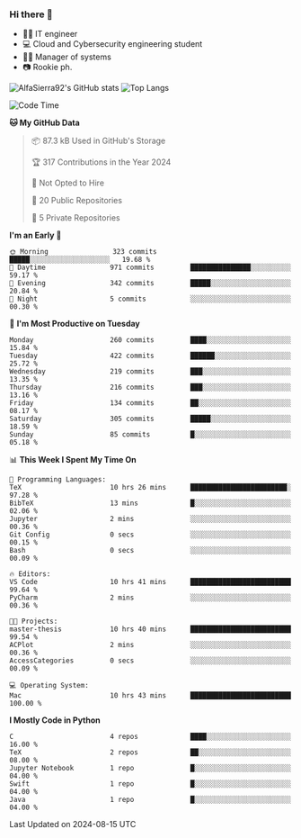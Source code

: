 ### Hi there 👋
- 👨‍💻 IT engineer
- 💻 Cloud and Cybersecurity engineering student
- 👨‍💼 Manager of systems
- 📷 Rookie ph.


![AlfaSierra92's GitHub stats](https://github-readme-stats.vercel.app/api?username=AlfaSierra92&theme=nord)
![Top Langs](https://github-readme-stats.vercel.app/api/top-langs/?username=AlfaSierra92&theme=nord&layout=compact)

<!--START_SECTION:waka-->
![Code Time](http://img.shields.io/badge/Code%20Time-164%20hrs%2031%20mins-blue)

**🐱 My GitHub Data** 

> 📦 87.3 kB Used in GitHub's Storage 
 > 
> 🏆 317 Contributions in the Year 2024
 > 
> 🚫 Not Opted to Hire
 > 
> 📜 20 Public Repositories 
 > 
> 🔑 5 Private Repositories 
 > 
**I'm an Early 🐤** 

```text
🌞 Morning                323 commits         █████░░░░░░░░░░░░░░░░░░░░   19.68 % 
🌆 Daytime                971 commits         ███████████████░░░░░░░░░░   59.17 % 
🌃 Evening                342 commits         █████░░░░░░░░░░░░░░░░░░░░   20.84 % 
🌙 Night                  5 commits           ░░░░░░░░░░░░░░░░░░░░░░░░░   00.30 % 
```
📅 **I'm Most Productive on Tuesday** 

```text
Monday                   260 commits         ████░░░░░░░░░░░░░░░░░░░░░   15.84 % 
Tuesday                  422 commits         ██████░░░░░░░░░░░░░░░░░░░   25.72 % 
Wednesday                219 commits         ███░░░░░░░░░░░░░░░░░░░░░░   13.35 % 
Thursday                 216 commits         ███░░░░░░░░░░░░░░░░░░░░░░   13.16 % 
Friday                   134 commits         ██░░░░░░░░░░░░░░░░░░░░░░░   08.17 % 
Saturday                 305 commits         █████░░░░░░░░░░░░░░░░░░░░   18.59 % 
Sunday                   85 commits          █░░░░░░░░░░░░░░░░░░░░░░░░   05.18 % 
```


📊 **This Week I Spent My Time On** 

```text
💬 Programming Languages: 
TeX                      10 hrs 26 mins      ████████████████████████░   97.28 % 
BibTeX                   13 mins             █░░░░░░░░░░░░░░░░░░░░░░░░   02.06 % 
Jupyter                  2 mins              ░░░░░░░░░░░░░░░░░░░░░░░░░   00.36 % 
Git Config               0 secs              ░░░░░░░░░░░░░░░░░░░░░░░░░   00.15 % 
Bash                     0 secs              ░░░░░░░░░░░░░░░░░░░░░░░░░   00.09 % 

🔥 Editors: 
VS Code                  10 hrs 41 mins      █████████████████████████   99.64 % 
PyCharm                  2 mins              ░░░░░░░░░░░░░░░░░░░░░░░░░   00.36 % 

🐱‍💻 Projects: 
master-thesis            10 hrs 40 mins      █████████████████████████   99.54 % 
ACPlot                   2 mins              ░░░░░░░░░░░░░░░░░░░░░░░░░   00.36 % 
AccessCategories         0 secs              ░░░░░░░░░░░░░░░░░░░░░░░░░   00.09 % 

💻 Operating System: 
Mac                      10 hrs 43 mins      █████████████████████████   100.00 % 
```

**I Mostly Code in Python** 

```text
C                        4 repos             ████░░░░░░░░░░░░░░░░░░░░░   16.00 % 
TeX                      2 repos             ██░░░░░░░░░░░░░░░░░░░░░░░   08.00 % 
Jupyter Notebook         1 repo              █░░░░░░░░░░░░░░░░░░░░░░░░   04.00 % 
Swift                    1 repo              █░░░░░░░░░░░░░░░░░░░░░░░░   04.00 % 
Java                     1 repo              █░░░░░░░░░░░░░░░░░░░░░░░░   04.00 % 
```




 Last Updated on 2024-08-15 UTC
<!--END_SECTION:waka-->

<!--
**AlfaSierra92/AlfaSierra92** is a ✨ _special_ ✨ repository because its `README.md` (this file) appears on your GitHub profile.

Here are some ideas to get you started:

- 🔭 I’m currently working on ...
- 🌱 I’m currently learning ...
- 👯 I’m looking to collaborate on ...
- 🤔 I’m looking for help with ...
- 💬 Ask me about ...
- 📫 How to reach me: ...
- 😄 Pronouns: ...
- ⚡ Fun fact: ...
-->
